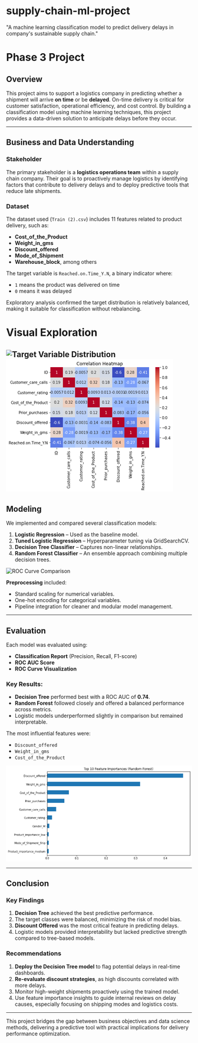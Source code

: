 # supply-chain-ml-project
"A machine learning classification model to predict delivery delays in company's sustainable supply chain."

# Phase 3 Project

##  Overview

This project aims to support a logistics company in predicting whether a shipment will arrive **on time** or be **delayed**. On-time delivery is critical for customer satisfaction, operational efficiency, and cost control. By building a classification model using machine learning techniques, this project provides a data-driven solution to anticipate delays before they occur.

---

## Business and Data Understanding

### Stakeholder
The primary stakeholder is a **logistics operations team** within a supply chain company. Their goal is to proactively manage logistics by identifying factors that contribute to delivery delays and to deploy predictive tools that reduce late shipments.

### Dataset
The dataset used (`Train (2).csv`) includes 11 features related to product delivery, such as:
- **Cost_of_the_Product**
- **Weight_in_gms**
- **Discount_offered**
- **Mode_of_Shipment**
- **Warehouse_block**, among others

The target variable is `Reached.on.Time_Y.N`, a binary indicator where:
- `1` means the product was delivered on time
- `0` means it was delayed

Exploratory analysis confirmed the target distribution is relatively balanced, making it suitable for classification without rebalancing.
# Visual Exploration
![Target Variable Distribution](img.1.png)
![Correlation Heatmap](Images\img.2.png)
---

## Modeling

We implemented and compared several classification models:
1. **Logistic Regression** – Used as the baseline model.
2. **Tuned Logistic Regression** – Hyperparameter tuning via GridSearchCV.
3. **Decision Tree Classifier** – Captures non-linear relationships.
4. **Random Forest Classifier** – An ensemble approach combining multiple decision trees.

![ROC Curve Comparison](img.3.png)

**Preprocessing** included:
- Standard scaling for numerical variables.
- One-hot encoding for categorical variables.
- Pipeline integration for cleaner and modular model management.

---

## Evaluation

Each model was evaluated using:
- **Classification Report** (Precision, Recall, F1-score)
- **ROC AUC Score**
- **ROC Curve Visualization**

### Key Results:
- **Decision Tree** performed best with a ROC AUC of **0.74**.
- **Random Forest** followed closely and offered a balanced performance across metrics.
- Logistic models underperformed slightly in comparison but remained interpretable.

The most influential features were:
- `Discount_offered`
- `Weight_in_gms`
- `Cost_of_the_Product`

![Top 10 Feature Importances](Images\img.4.png)

---

## Conclusion

### Key Findings
1. **Decision Tree** achieved the best predictive performance.
2. The target classes were balanced, minimizing the risk of model bias.
3. **Discount Offered** was the most critical feature in predicting delays.
4. Logistic models provided interpretability but lacked predictive strength compared to tree-based models.

### Recommendations
1. **Deploy the Decision Tree model** to flag potential delays in real-time dashboards.
2. **Re-evaluate discount strategies**, as high discounts correlated with more delays.
3. Monitor high-weight shipments proactively using the trained model.
4. Use feature importance insights to guide internal reviews on delay causes, especially focusing on shipping modes and logistics costs.

---

This project bridges the gap between business objectives and data science methods, delivering a predictive tool with practical implications for delivery performance optimization.

